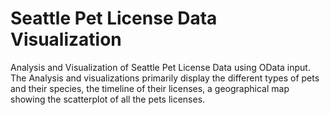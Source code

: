 # Seattle Pet License Data Visualization
 Analysis and Visualization of Seattle Pet License Data using OData input. The Analysis and visualizations primarily display the different types of pets and their species, the timeline of their licenses, a geographical map showing the scatterplot of all the pets licenses.
